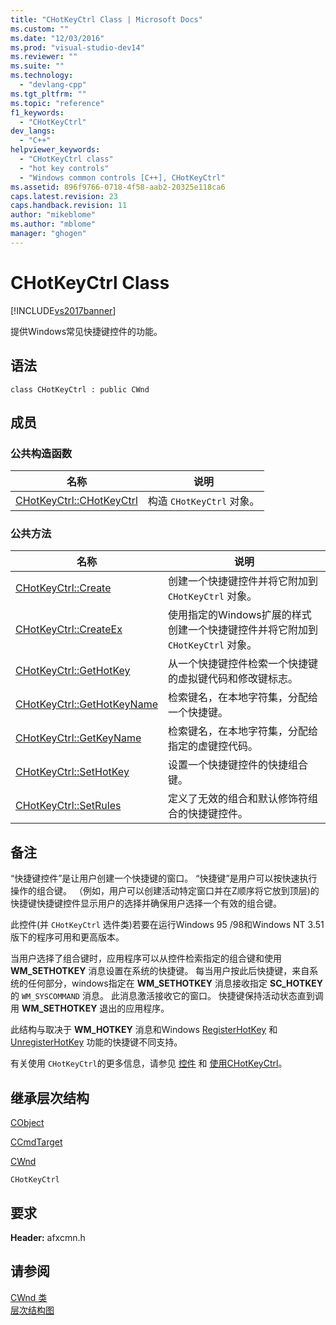 ```yaml
---
title: "CHotKeyCtrl Class | Microsoft Docs"
ms.custom: ""
ms.date: "12/03/2016"
ms.prod: "visual-studio-dev14"
ms.reviewer: ""
ms.suite: ""
ms.technology: 
  - "devlang-cpp"
ms.tgt_pltfrm: ""
ms.topic: "reference"
f1_keywords: 
  - "CHotKeyCtrl"
dev_langs: 
  - "C++"
helpviewer_keywords: 
  - "CHotKeyCtrl class"
  - "hot key controls"
  - "Windows common controls [C++], CHotKeyCtrl"
ms.assetid: 896f9766-0718-4f58-aab2-20325e118ca6
caps.latest.revision: 23
caps.handback.revision: 11
author: "mikeblome"
ms.author: "mblome"
manager: "ghogen"
---
```

# CHotKeyCtrl Class
[!INCLUDE[vs2017banner](../../assembler/inline/includes/vs2017banner.md)]

提供Windows常见快捷键控件的功能。  
  
## 语法  
  
```  
class CHotKeyCtrl : public CWnd  
```  
  
## 成员  
  
### 公共构造函数  
  
|名称|说明|  
|--------|--------|  
|[CHotKeyCtrl::CHotKeyCtrl](../Topic/CHotKeyCtrl::CHotKeyCtrl.md)|构造 `CHotKeyCtrl` 对象。|  
  
### 公共方法  
  
|名称|说明|  
|--------|--------|  
|[CHotKeyCtrl::Create](../Topic/CHotKeyCtrl::Create.md)|创建一个快捷键控件并将它附加到 `CHotKeyCtrl` 对象。|  
|[CHotKeyCtrl::CreateEx](../Topic/CHotKeyCtrl::CreateEx.md)|使用指定的Windows扩展的样式创建一个快捷键控件并将它附加到 `CHotKeyCtrl` 对象。|  
|[CHotKeyCtrl::GetHotKey](../Topic/CHotKeyCtrl::GetHotKey.md)|从一个快捷键控件检索一个快捷键的虚拟键代码和修改键标志。|  
|[CHotKeyCtrl::GetHotKeyName](../Topic/CHotKeyCtrl::GetHotKeyName.md)|检索键名，在本地字符集，分配给一个快捷键。|  
|[CHotKeyCtrl::GetKeyName](../Topic/CHotKeyCtrl::GetKeyName.md)|检索键名，在本地字符集，分配给指定的虚键控代码。|  
|[CHotKeyCtrl::SetHotKey](../Topic/CHotKeyCtrl::SetHotKey.md)|设置一个快捷键控件的快捷组合键。|  
|[CHotKeyCtrl::SetRules](../Topic/CHotKeyCtrl::SetRules.md)|定义了无效的组合和默认修饰符组合的快捷键控件。|  
  
## 备注  
 “快捷键控件”是让用户创建一个快捷键的窗口。  “快捷键”是用户可以按快速执行操作的组合键。  （例如，用户可以创建活动特定窗口并在Z顺序将它放到顶层\)的快捷键快捷键控件显示用户的选择并确保用户选择一个有效的组合键。  
  
 此控件\(并 `CHotKeyCtrl` 选件类\)若要在运行Windows 95 \/98和Windows NT 3.51版下的程序可用和更高版本。  
  
 当用户选择了组合键时，应用程序可以从控件检索指定的组合键和使用 **WM\_SETHOTKEY** 消息设置在系统的快捷键。  每当用户按此后快捷键，来自系统的任何部分，windows指定在 **WM\_SETHOTKEY** 消息接收指定 **SC\_HOTKEY**的 `WM_SYSCOMMAND` 消息。  此消息激活接收它的窗口。  快捷键保持活动状态直到调用 **WM\_SETHOTKEY** 退出的应用程序。  
  
 此结构与取决于 **WM\_HOTKEY** 消息和Windows [RegisterHotKey](http://msdn.microsoft.com/library/windows/desktop/ms646309) 和 [UnregisterHotKey](http://msdn.microsoft.com/library/windows/desktop/ms646327) 功能的快捷键不同支持。  
  
 有关使用 `CHotKeyCtrl`的更多信息，请参见 [控件](../../mfc/controls-mfc.md) 和 [使用CHotKeyCtrl](../../mfc/using-chotkeyctrl.md)。  
  
## 继承层次结构  
 [CObject](../../mfc/reference/cobject-class.md)  
  
 [CCmdTarget](../../mfc/reference/ccmdtarget-class.md)  
  
 [CWnd](../../mfc/reference/cwnd-class.md)  
  
 `CHotKeyCtrl`  
  
## 要求  
 **Header:** afxcmn.h  
  
## 请参阅  
 [CWnd 类](../../mfc/reference/cwnd-class.md)   
 [层次结构图](../../mfc/hierarchy-chart.md)